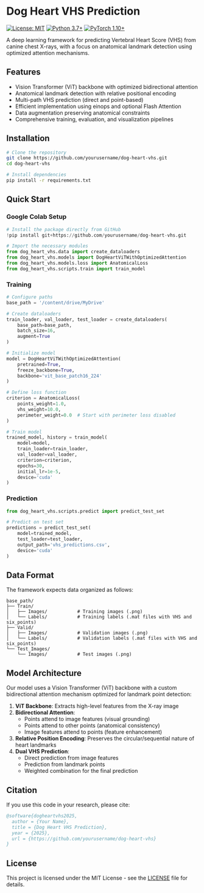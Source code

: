# Dog Heart VHS Prediction

[![License: MIT](https://img.shields.io/badge/License-MIT-yellow.svg)](https://opensource.org/licenses/MIT)
[![Python 3.7+](https://img.shields.io/badge/python-3.7+-blue.svg)](https://www.python.org/downloads/)
[![PyTorch 1.10+](https://img.shields.io/badge/PyTorch-1.10+-red.svg)](https://pytorch.org/)

A deep learning framework for predicting Vertebral Heart Score (VHS) from canine chest X-rays, with a focus on anatomical landmark detection using optimized attention mechanisms.

## Features

- Vision Transformer (ViT) backbone with optimized bidirectional attention
- Anatomical landmark detection with relative positional encoding
- Multi-path VHS prediction (direct and point-based)
- Efficient implementation using einops and optional Flash Attention
- Data augmentation preserving anatomical constraints
- Comprehensive training, evaluation, and visualization pipelines

## Installation

```bash
# Clone the repository
git clone https://github.com/yourusername/dog-heart-vhs.git
cd dog-heart-vhs

# Install dependencies
pip install -r requirements.txt

```

## Quick Start

### Google Colab Setup

```python
# Install the package directly from GitHub
!pip install git+https://github.com/yourusername/dog-heart-vhs.git

# Import the necessary modules
from dog_heart_vhs.data import create_dataloaders
from dog_heart_vhs.models import DogHeartViTWithOptimizedAttention
from dog_heart_vhs.models.loss import AnatomicalLoss
from dog_heart_vhs.scripts.train import train_model
```

### Training

```python
# Configure paths
base_path = '/content/drive/MyDrive'

# Create dataloaders
train_loader, val_loader, test_loader = create_dataloaders(
    base_path=base_path,
    batch_size=16, 
    augment=True
)

# Initialize model
model = DogHeartViTWithOptimizedAttention(
    pretrained=True,
    freeze_backbone=True,
    backbone='vit_base_patch16_224'
)

# Define loss function
criterion = AnatomicalLoss(
    points_weight=1.0, 
    vhs_weight=10.0,
    perimeter_weight=0.0  # Start with perimeter loss disabled
)

# Train model
trained_model, history = train_model(
    model=model,
    train_loader=train_loader,
    val_loader=val_loader,
    criterion=criterion,
    epochs=30,
    initial_lr=1e-5,
    device='cuda'
)
```

### Prediction

```python
from dog_heart_vhs.scripts.predict import predict_test_set

# Predict on test set
predictions = predict_test_set(
    model=trained_model,
    test_loader=test_loader,
    output_path='vhs_predictions.csv',
    device='cuda'
)
```

## Data Format

The framework expects data organized as follows:

```
base_path/
├── Train/
│   ├── Images/           # Training images (.png)
│   └── Labels/           # Training labels (.mat files with VHS and six_points)
├── Valid/
│   ├── Images/           # Validation images (.png)
│   └── Labels/           # Validation labels (.mat files with VHS and six_points)
└── Test_Images/
    └── Images/           # Test images (.png)
```

## Model Architecture

Our model uses a Vision Transformer (ViT) backbone with a custom bidirectional attention mechanism optimized for landmark point detection:

1. **ViT Backbone**: Extracts high-level features from the X-ray image
2. **Bidirectional Attention**:
   - Points attend to image features (visual grounding)
   - Points attend to other points (anatomical consistency)
   - Image features attend to points (feature enhancement)
3. **Relative Position Encoding**: Preserves the circular/sequential nature of heart landmarks
4. **Dual VHS Prediction**:
   - Direct prediction from image features
   - Prediction from landmark points
   - Weighted combination for the final prediction

## Citation

If you use this code in your research, please cite:

```bibtex
@software{dogheartvhs2025,
  author = {Your Name},
  title = {Dog Heart VHS Prediction},
  year = {2025},
  url = {https://github.com/yourusername/dog-heart-vhs}
}
```

## License

This project is licensed under the MIT License - see the [LICENSE](LICENSE) file for details.
